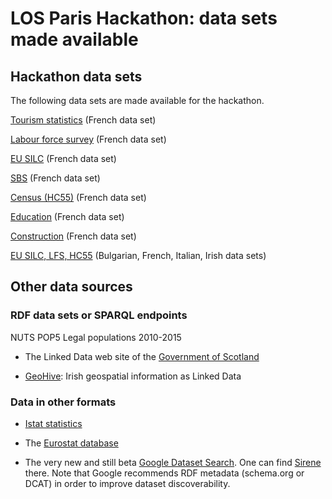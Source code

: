 # LOS Paris Hackathon: data sets made available #

## Hackathon data sets

The following data sets are made available for the hackathon.

[Tourism statistics](tourism-fr.md) (French data set)

[Labour force survey](lfs-fr.md) (French data set)

[EU SILC](silc-fr.md) (French data set)

[SBS](sbs-fr.md) (French data set)

[Census (HC55)](hc55-fr.md) (French data set)

[Education](education-insc.md) (French data set)

[Construction](building-permit-fr.md) (French data set)

[EU SILC, LFS, HC55](https://losd-data.staging.derilinx.com/dataset) (Bulgarian, French, Italian, Irish data sets)

## Other data sources

### RDF data sets or SPARQL endpoints

NUTS
POP5
Legal populations 2010-2015

 * The Linked Data web site of the [Government of Scotland](https://statistics.gov.scot/data_home)

 * [GeoHive](http://data.geohive.ie/): Irish geospatial information as Linked Data

### Data in other formats

 * [Istat statistics](http://dati.istat.it/Index.aspx?lang=en)

 * The [Eurostat database](http://ec.europa.eu/eurostat/data/database)

 * The very new and still beta [Google Dataset Search](https://www.blog.google/products/search/making-it-easier-discover-datasets/). One can find [Sirene](https://toolbox.google.com/datasetsearch/search?query=Base%20SIRENE&docid=qZXWPAugwzgjFTmbAAAAAA%3D%3D) there. Note that Google recommends RDF metadata (schema.org or DCAT) in order to improve dataset discoverability.
